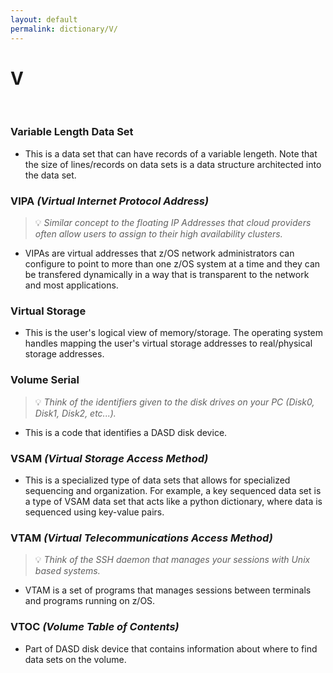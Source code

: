 ```yaml
---
layout: default
permalink: dictionary/V/
---
```


# V

&nbsp;

### Variable Length Data Set
* This is a data set that can have records of a variable lengeth. Note that the size of lines/records on data sets is a data structure architected into the data set.

### VIPA *(Virtual Internet Protocol Address)*
> 💡 _Similar concept to the floating IP Addresses that cloud providers often allow users to assign to their high availability clusters._

* VIPAs are virtual addresses that z/OS network administrators can configure to point to more than one z/OS system at a time and  they can be transfered dynamically in a way that is transparent to the network and most applications.

### Virtual Storage
* This is the user's logical view of memory/storage. The operating system handles mapping the user's virtual storage addresses to real/physical storage addresses.

### Volume Serial
> 💡 _Think of the identifiers given to the disk drives on your PC (Disk0, Disk1, Disk2, etc...)._

* This is a code that identifies a DASD disk device.

### VSAM *(Virtual Storage Access Method)*
* This is a specialized type of data sets that allows for specialized sequencing and organization. For example, a key sequenced data set is a type of VSAM data set that acts like a python dictionary, where data is sequenced using key-value pairs.

### VTAM *(Virtual Telecommunications Access Method)*
> 💡 _Think of the SSH daemon that manages your sessions with Unix based systems._

* VTAM is a set of programs that manages sessions between terminals and programs running on z/OS.

### VTOC *(Volume Table of Contents)*
* Part of DASD disk device that contains information about where to find data sets on the volume.
